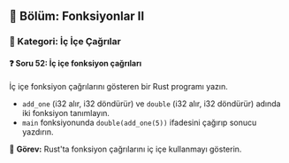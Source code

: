 ## 📘 Bölüm: Fonksiyonlar II  
### 🔹 Kategori: İç İçe Çağrılar  
#### ❓ Soru 52: İç içe fonksiyon çağrıları

İç içe fonksiyon çağrılarını gösteren bir Rust programı yazın.

- `add_one` (i32 alır, i32 döndürür) ve `double` (i32 alır, i32 döndürür) adında iki fonksiyon tanımlayın.
- `main` fonksiyonunda `double(add_one(5))` ifadesini çağırıp sonucu yazdırın.

🔧 **Görev:** Rust'ta fonksiyon çağrılarını iç içe kullanmayı gösterin.
